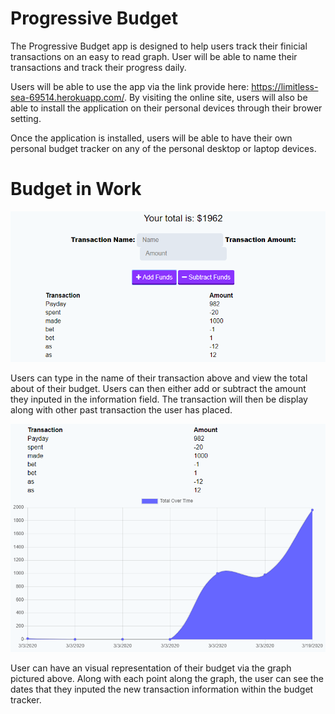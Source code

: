# Progressive Budget

The Progressive Budget app is designed to help users track their finicial transactions on an easy to read graph. User will be able to name their transactions and track their progress daily. 

Users will be able to use the app via the link provide here: https://limitless-sea-69514.herokuapp.com/. By visiting the online site, users will also be able to install the application on their personal devices through their brower setting.

Once the application is installed, users will be able to have their own personal budget tracker on any of the personal desktop or laptop devices.

# Budget in Work

![Progressive_Budget_1.PNG](./images/Progressive_Budget_1.PNG)

Users can type in the name of their transaction above and view the total about of their budget. Users can then either add or subtract the amount they inputed in the information field. The transaction will then be display along with other past transaction the user has placed.

![Progressive_Budget_2.PNG](./images/Progressive_Budget_2.PNG)

User can have an visual representation of their budget via the graph pictured above. Along with each point along the graph, the user can see the dates that they inputed the new transaction information within the budget tracker.